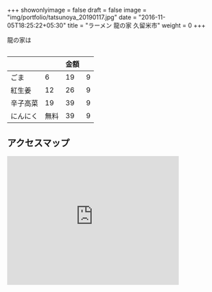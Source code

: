 +++
showonlyimage = false
draft = false
image = "img/portfolio/tatsunoya_20190117.jpg"
date = "2016-11-05T18:25:22+05:30"
title = "ラーメン 龍の家 久留米市"
weight = 0
+++

龍の家は

<!--more-->

## 

|  |  | 金額  |  |
| :--- | :--- | :--- | :--- |
| ごま | 6 | 19 | 9 |
| 紅生姜 | 12 | 26 | 9 |
| 辛子高菜 | 19 | 39 | 9 |
| にんにく | 無料 | 39 | 9 |



## アクセスマップ
<iframe src="https://www.google.com/maps/embed?pb=!1m18!1m12!1m3!1d3335.1818356692997!2d130.52196291519508!3d33.287905580820755!2m3!1f0!2f0!3f0!3m2!1i1024!2i768!4f13.1!3m3!1m2!1s0x3541a5bcfcc943db%3A0x1ff6e0e5e6acce95!2z44Op44O844Oh44Oz6b6N44Gu5a62IOS4iua0peW6lw!5e0!3m2!1sja!2sjp!4v1640167340789!5m2!1sja!2sjp" width="400" height="300" style="border:0;" allowfullscreen="" loading="lazy"></iframe>
